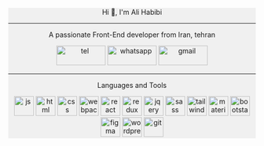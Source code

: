 <div style="background-color: #f0f0f0" >
<p align="center">Hi 👋, I'm Ali Habibi
</p>
<hr>
<p align="center">
A passionate Front-End developer from Iran, tehran</p>
<div align="center">

[<img src="https://user-images.githubusercontent.com/115412256/230774567-78b98a45-4da4-409f-8073-99f4a87b6c01.svg" alt="tel" width="100" height="40" />](https://t.me/Alihabibioriginal)
[<img src="https://user-images.githubusercontent.com/115412256/230774988-1897166d-43e3-4af2-82e2-903c460e7c8c.svg" alt="whatsapp" width="100" height="40" />](https://wa.me/989055305220)
[<img src="https://user-images.githubusercontent.com/115412256/230775297-6d17aebe-f0f7-402b-9d5d-9a796c377357.svg" alt="gmail" width="100" height="40" />](alihabibiwork2000@gamil.com)

</div>
<hr>

<p align="center">
Languages and Tools</p>

<div align="center">

[<img src="https://user-images.githubusercontent.com/115412256/230771578-776eae65-af60-4a80-8696-fde5b70fdb7c.svg" alt="js" width="40" height="40" />](https://javascript.info/)
[<img src="https://user-images.githubusercontent.com/115412256/230772430-079b4ba2-031b-4b20-9077-fd60aae44580.svg" alt="html" width="40" height="40" />](https://www.w3schools.com/html/)
[<img src="https://user-images.githubusercontent.com/115412256/230772472-cb83a261-18e6-40c2-ad69-ff8109073615.svg" alt="css" width="40" height="40" />](https://www.w3schools.com/css/)
[<img src="https://user-images.githubusercontent.com/115412256/230772540-478ca422-d3da-41fb-8875-5e2ed4553343.svg" alt="webpack" width="40" height="40" />](https://webpack.js.org/)
[<img src="https://user-images.githubusercontent.com/115412256/230772612-78e53e57-94a3-42a8-800f-de10ca183b0a.svg" alt="react" width="40" height="40" />](https://reactjs.org/)
[<img src="https://user-images.githubusercontent.com/115412256/230772746-883275fe-891e-4dba-bb38-d93c3c42cbe7.svg" alt="redux" width="40" height="40" />](https://redux.js.org/)
[<img src="https://user-images.githubusercontent.com/115412256/230772812-42a35bef-6feb-40b8-b783-337e6b39a67c.svg" alt="jqery" width="40" height="40" />](https://jquery.com/)
[<img src="https://user-images.githubusercontent.com/115412256/230772868-0eedb21f-d13c-4b90-a7ac-cfc3f5bf2103.svg" alt="sass" width="40" height="40" />](https://sass-lang.com/)
[<img src="https://user-images.githubusercontent.com/115412256/230772961-24875232-8e74-46c8-9ece-f44d7898e5ac.png" alt="tailwind" width="40" height="40" />](https://tailwindcss.com/)
[<img src="https://user-images.githubusercontent.com/115412256/230773016-ffe8e7ce-c830-4e33-bd1d-54f9dfd78845.svg" alt="material" width="40" height="40" />](https://material-ui.com/)
[<img src="https://user-images.githubusercontent.com/115412256/230773058-9f078eee-db1c-4744-be75-7463741edbfc.svg" alt="bootstap" width="40" height="40" />](https://getbootstrap.com/)
[<img src="https://user-images.githubusercontent.com/115412256/230773125-ff64b468-065e-4501-8375-3b5b4f95a15e.svg" alt="figma" width="40" height="40" />](https://www.figma.com/)
[<img src="https://user-images.githubusercontent.com/115412256/230773228-653380ae-46a5-43cc-8fc6-a8d4c06f449e.png" alt="wordpress" width="40" height="40" />](https://wordpress.org/)
[<img src="https://user-images.githubusercontent.com/115412256/230773323-2b3df11c-eaf4-42cb-abd7-35554ee4ab26.svg" alt="git" width="40" height="40" />](https://github.com/)</div>

</div>
